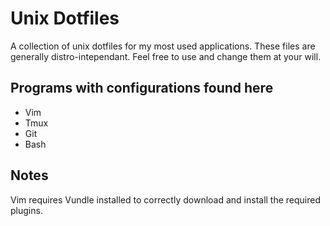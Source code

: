 # Unix Dotfiles
A collection of unix dotfiles for my most used applications. These files are generally distro-intependant. Feel free to use and change them at your will.

## Programs with configurations found here
- Vim
- Tmux
- Git
- Bash

## Notes
Vim requires Vundle installed to correctly download and install the required plugins.
